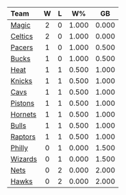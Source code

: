 | Team                            |  W  |  L  |  W%   |  GB   |
|:--------------------------------|:---:|:---:|:-----:|:-----:|
| [Magic](/r/OrlandoMagic)        |  2  |  0  | 1.000 | 0.000 |
| [Celtics](/r/bostonceltics)     |  2  |  0  | 1.000 | 0.000 |
| [Pacers](/r/pacers)             |  1  |  0  | 1.000 | 0.500 |
| [Bucks](/r/MkeBucks)            |  1  |  0  | 1.000 | 0.500 |
| [Heat](/r/heat)                 |  1  |  1  | 0.500 | 1.000 |
| [Knicks](/r/NYKnicks)           |  1  |  1  | 0.500 | 1.000 |
| [Cavs](/r/clevelandcavs)        |  1  |  1  | 0.500 | 1.000 |
| [Pistons](/r/DetroitPistons)    |  1  |  1  | 0.500 | 1.000 |
| [Hornets](/r/CharlotteHornets)  |  1  |  1  | 0.500 | 1.000 |
| [Bulls](/r/chicagobulls)        |  1  |  1  | 0.500 | 1.000 |
| [Raptors](/r/torontoraptors)    |  1  |  1  | 0.500 | 1.000 |
| [Philly](/r/sixers)             |  0  |  1  | 0.000 | 1.500 |
| [Wizards](/r/washingtonwizards) |  0  |  1  | 0.000 | 1.500 |
| [Nets](/r/GoNets)               |  0  |  2  | 0.000 | 2.000 |
| [Hawks](/r/AtlantaHawks)        |  0  |  2  | 0.000 | 2.000 |